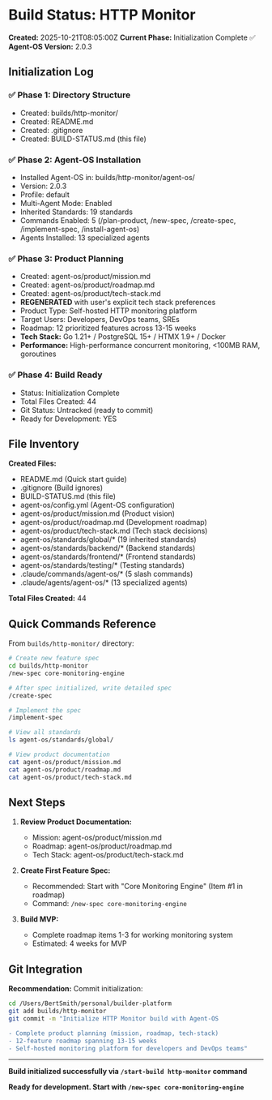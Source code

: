 # Build Status: HTTP Monitor

**Created:** 2025-10-21T08:05:00Z
**Current Phase:** Initialization Complete ✅
**Agent-OS Version:** 2.0.3

## Initialization Log

### ✅ Phase 1: Directory Structure
- Created: builds/http-monitor/
- Created: README.md
- Created: .gitignore
- Created: BUILD-STATUS.md (this file)

### ✅ Phase 2: Agent-OS Installation
- Installed Agent-OS in: builds/http-monitor/agent-os/
- Version: 2.0.3
- Profile: default
- Multi-Agent Mode: Enabled
- Inherited Standards: 19 standards
- Commands Enabled: 5 (/plan-product, /new-spec, /create-spec, /implement-spec, /install-agent-os)
- Agents Installed: 13 specialized agents

### ✅ Phase 3: Product Planning
- Created: agent-os/product/mission.md
- Created: agent-os/product/roadmap.md
- Created: agent-os/product/tech-stack.md
- **REGENERATED** with user's explicit tech stack preferences
- Product Type: Self-hosted HTTP monitoring platform
- Target Users: Developers, DevOps teams, SREs
- Roadmap: 12 prioritized features across 13-15 weeks
- **Tech Stack:** Go 1.21+ / PostgreSQL 15+ / HTMX 1.9+ / Docker
- **Performance:** High-performance concurrent monitoring, <100MB RAM, goroutines

### ✅ Phase 4: Build Ready
- Status: Initialization Complete
- Total Files Created: 44
- Git Status: Untracked (ready to commit)
- Ready for Development: YES

## File Inventory

**Created Files:**
- README.md (Quick start guide)
- .gitignore (Build ignores)
- BUILD-STATUS.md (this file)
- agent-os/config.yml (Agent-OS configuration)
- agent-os/product/mission.md (Product vision)
- agent-os/product/roadmap.md (Development roadmap)
- agent-os/product/tech-stack.md (Tech stack decisions)
- agent-os/standards/global/* (19 inherited standards)
- agent-os/standards/backend/* (Backend standards)
- agent-os/standards/frontend/* (Frontend standards)
- agent-os/standards/testing/* (Testing standards)
- .claude/commands/agent-os/* (5 slash commands)
- .claude/agents/agent-os/* (13 specialized agents)

**Total Files Created:** 44

## Quick Commands Reference

From `builds/http-monitor/` directory:

```bash
# Create new feature spec
cd builds/http-monitor
/new-spec core-monitoring-engine

# After spec initialized, write detailed spec
/create-spec

# Implement the spec
/implement-spec

# View all standards
ls agent-os/standards/global/

# View product documentation
cat agent-os/product/mission.md
cat agent-os/product/roadmap.md
cat agent-os/product/tech-stack.md
```

## Next Steps

1. **Review Product Documentation:**
   - Mission: agent-os/product/mission.md
   - Roadmap: agent-os/product/roadmap.md
   - Tech Stack: agent-os/product/tech-stack.md

2. **Create First Feature Spec:**
   - Recommended: Start with "Core Monitoring Engine" (Item #1 in roadmap)
   - Command: `/new-spec core-monitoring-engine`

3. **Build MVP:**
   - Complete roadmap items 1-3 for working monitoring system
   - Estimated: 4 weeks for MVP

## Git Integration

**Recommendation:** Commit initialization:
```bash
cd /Users/BertSmith/personal/builder-platform
git add builds/http-monitor
git commit -m "Initialize HTTP Monitor build with Agent-OS

- Complete product planning (mission, roadmap, tech-stack)
- 12-feature roadmap spanning 13-15 weeks
- Self-hosted monitoring platform for developers and DevOps teams"
```

---

**Build initialized successfully via `/start-build http-monitor` command**

**Ready for development. Start with `/new-spec core-monitoring-engine`**
